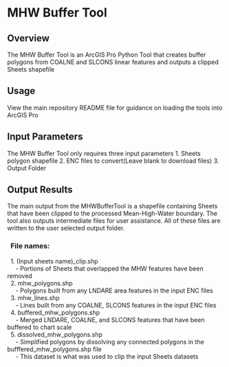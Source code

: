# MHW Buffer Tool

## Overview
The MHW Buffer Tool is an ArcGIS Pro Python Tool that creates buffer polygons from COALNE and SLCONS linear features and outputs a clipped Sheets shapefile

## Usage
View the main repository README file for guidance on loading the tools into ArcGIS Pro

## Input Parameters
The MHW Buffer Tool only requires three input parameters
    1. Sheets polygon shapefile
    2. ENC files to convert(Leave blank to download files)
    3. Output Folder

## Output Results
The main output from the MHWBufferTool is a shapefile containing Sheets that have been clipped to the processed Mean-High-Water boundary.
The tool also outputs intermediate files for user assistance. 
All of these files are written to the user selected output folder.

### &nbsp;&nbsp;File names:
&nbsp;&nbsp;1. (Input sheets name)_clip.shp<br />
&nbsp;&nbsp;&nbsp;&nbsp; - Portions of Sheets that overlapped the MHW features have been removed<br />
&nbsp;&nbsp;2. mhw_polygons.shp<br />
&nbsp;&nbsp;&nbsp;&nbsp; - Polygons built from any LNDARE area features in the input ENC files<br />
&nbsp;&nbsp;3. mhw_lines.shp<br />
&nbsp;&nbsp;&nbsp;&nbsp; - Lines built from any COALNE, SLCONS features in the input ENC files<br />
&nbsp;&nbsp;4. buffered_mhw_polygons.shp<br />
&nbsp;&nbsp;&nbsp;&nbsp; - Merged LNDARE, COALNE, and SLCONS features that have been buffered to chart scale<br />
&nbsp;&nbsp;5. dissolved_mhw_polygons.shp<br />
&nbsp;&nbsp;&nbsp;&nbsp; - Simplified polygons by dissolving any connected polygons in the bufffered_mhw_polygons.shp file<br />
&nbsp;&nbsp;&nbsp;&nbsp; - This dataset is what was used to clip the input Sheets datasets<br />